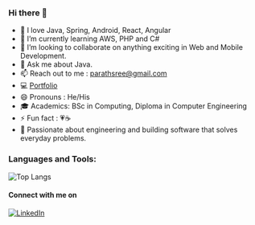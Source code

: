 ### Hi there 👋

<!--
**sreekrishnanparath/sreekrishnanparath** is a ✨ _special_ ✨ repository because its `README.md` (this file) appears on your GitHub profile. -->



- 🔭 I love Java, Spring, Android, React, Angular
- 🌱 I’m currently learning AWS, PHP and C#
- 👯 I’m looking to collaborate on anything exciting in Web and Mobile Development. 
- 💬 Ask me about Java.
- 📫 Reach out to me : <parathsree@gmail.com>
- :computer: [Portfolio](https://sreekrishnanparath.herokuapp.com/)
- 😄 Pronouns  : He/His
- :mortar_board: Academics: BSc in Computing, Diploma in Computer Engineering  
- ⚡ Fun fact  : :heartpulse::coffee:
- :raising_hand: Passionate about engineering and building software that solves everyday problems.

 

<h3 align="left">Languages and Tools:</h3>

![Top Langs](https://github-readme-stats.vercel.app/api/top-langs/?username=sreekrishnanparath&layout=compact&langs_count=8https://github.com/anuraghazra/github-readme-stats)


<h4 align="left"> Connect with me on </h4>

[![LinkedIn][2.2]][2]

<!-- Icons -->

[2.2]: https://raw.githubusercontent.com/MartinHeinz/MartinHeinz/master/linkedin-3-16.png (LinkedIn icon without padding)

<!-- Links to your social media accounts -->
[2]: https://www.linkedin.com/in/sreekrishnan--r/
